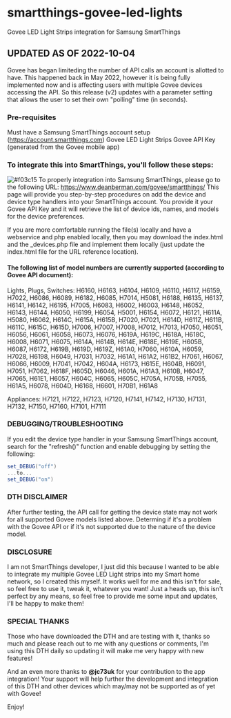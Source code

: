 # smartthings-govee-led-lights
Govee LED Light Strips integration for Samsung SmartThings

## UPDATED AS OF 2022-10-04
Govee has began limiteding the number of API calls an account is allotted to have. This happened back in May 2022, however it is being fully implemented now and is affecting users with multiple Govee devices accessing the API.
So this release (v2) updates with a parameter setting that allows the user to set their own "polling" time (in seconds).

### Pre-requisites
Must have a Samsung SmartThings account setup (https://account.smartthings.com)
Govee LED Light Strips
Govee API Key (generated from the Govee mobile app)

### To integrate this into SmartThings, you'll follow these steps:
![#f03c15](https://via.placeholder.com/15/f03c15/000000?text=+) To properly integration into Samsung SmartThings, please go to the following URL: https://www.deanberman.com/govee/smartthings/
This page will provide you step-by-step procedures on add the device and device type handlers into your SmartThings account.  You provide it your Govee API Key and it will retrieve the list of device ids, names, and models for the device preferences.

If you are more comfortable running the file(s) locally and have a webservice and php enabled locally, then you may download the index.html and the \_devices.php file and implement them locally (just update the index.html file for the URL reference location).

#### The following list of model numbers are currently supported (according to Govee API document):
Lights, Plugs, Switches:
H6160, H6163, H6104, H6109, H6110, H6117, H6159, H7022, H6086,
H6089, H6182, H6085, H7014, H5081, H6188, H6135, H6137, H6141,
H6142, H6195, H7005, H6083, H6002, H6003, H6148, H6052, H6143,
H6144, H6050, H6199, H6054, H5001, H6154, H6072, H6121, H611A,
H5080, H6062, H614C, H615A, H615B, H7020, H7021, H614D, H611Z,
H611B, H611C, H615C, H615D, H7006, H7007, H7008, H7012, H7013,
H7050, H6051, H6056, H6061, H6058, H6073, H6076, H619A, H619C,
H618A, H618C, H6008, H6071, H6075, H614A, H614B, H614E, H618E,
H619E, H605B, H6087, H6172, H619B, H619D, H619Z, H61A0, H7060,
H610A, H6059, H7028, H6198, H6049, H7031, H7032, H61A1, H61A2,
H61B2, H7061, H6067, H6066, H6009, H7041, H7042, H604A, H6173,
H615E, H604B, H6091, H7051, H7062, H618F, H605D, H6046, H601A,
H61A3, H610B, H6047, H7065, H61E1, H6057, H604C, H6065, H605C,
H705A, H705B, H7055, H61A5, H6078, H604D, H6168, H6601, H70B1,
H61A8

Appliances:
H7121, H7122, H7123, H7120, H7141, H7142, H7130, H7131, H7132,
H7150, H7160, H7101, H7111

### DEBUGGING/TROUBLESHOOTING
If you edit the device type handler in your Samsung SmartThings account, search for the "refresh()" function and enable debugging by setting the following:  
```groovy
set_DEBUG("off")
...to...
set_DEBUG("on")
```

### DTH DISCLAIMER
After further testing, the API call for getting the device state may not work for all supported Govee models listed above.  Determing if it's a problem with the Govee API or if it's not supported due to the nature of the device model.

### DISCLOSURE
I am not SmartThings developer, I just did this because I wanted to be able to integrate my multiple Govee LED Light strips into my Smart home network, so I created this myself.  It works well for me and this isn't for sale, so feel free to use it, tweak it, whatever you want!
Just a heads up, this isn't perfect by any means, so feel free to provide me some input and updates, I'll be happy to make them!

### SPECIAL THANKS
Those who have downloaded the DTH and are testing with it, thanks so much and please reach out to me with any questions or comments, I'm using this DTH daily so updating it will make me very happy with new features!

And an even more thanks to **@jc73uk** for your contribution to the app integration!  Your support will help further the development and integration of this DTH and other devices which may/may not be supported as of yet with Govee!

Enjoy!

